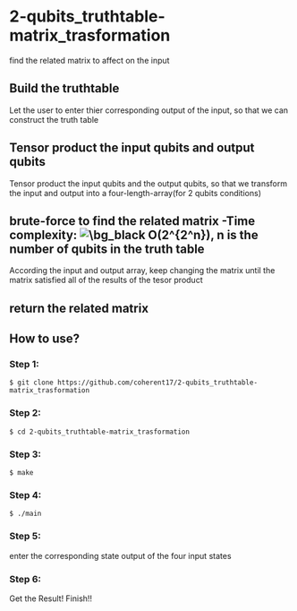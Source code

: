 # 2-qubits_truthtable-matrix_trasformation
find the related matrix to affect on the input

## Build the truthtable
Let the user to enter thier corresponding output of the input, so that we can construct the truth table

## Tensor product the input qubits and output qubits
Tensor product the input qubits and the output qubits, so that we transform the input and output into a four-length-array(for 2 qubits conditions)

## brute-force to find the related matrix -Time complexity: <img src="https://latex.codecogs.com/png.image?\dpi{100}&space;\bg_black&space;O(2^{2^n})" title="\bg_black O(2^{2^n})" />, n is the number of qubits in the truth table
According the input and output array, keep changing the matrix until the matrix satisfied all of the results of the tesor product

## return the related matrix


## How to use?
### Step 1:
```bash=
$ git clone https://github.com/coherent17/2-qubits_truthtable-matrix_trasformation
```

### Step 2:
```bash=
$ cd 2-qubits_truthtable-matrix_trasformation
```

### Step 3:
```bash=
$ make
```

### Step 4:
```bash=
$ ./main
```

### Step 5:
enter the corresponding state output of the four input states

### Step 6:
Get the Result! Finish!!
